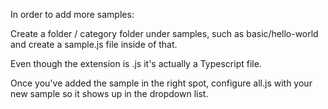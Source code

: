 In order to add more samples: 

Create a folder / category folder under samples, such as basic/hello-world
and create a sample.js file inside of that.

Even though the extension is .js it's actually a Typescript file.

Once you've added the sample in the right spot, configure all.js with your new sample
so it shows up in the dropdown list.